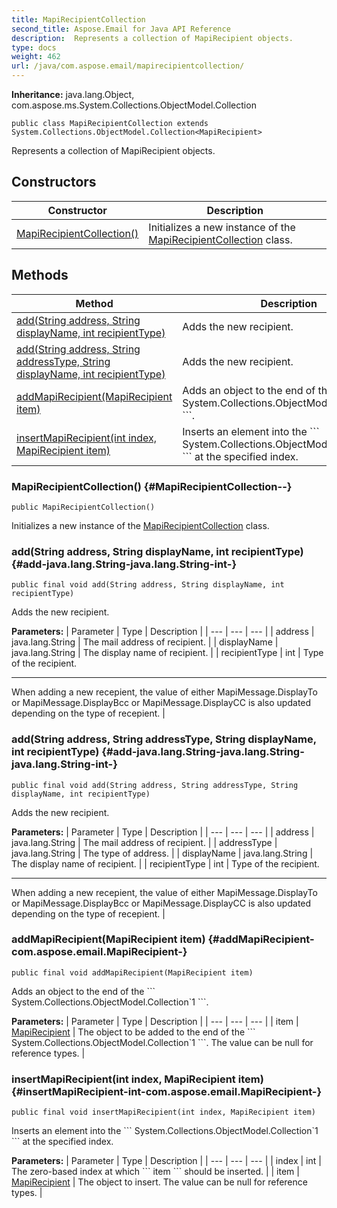 ```yaml
---
title: MapiRecipientCollection
second_title: Aspose.Email for Java API Reference
description:  Represents a collection of MapiRecipient objects.
type: docs
weight: 462
url: /java/com.aspose.email/mapirecipientcollection/
---
```

**Inheritance:**
java.lang.Object, com.aspose.ms.System.Collections.ObjectModel.Collection
```
public class MapiRecipientCollection extends System.Collections.ObjectModel.Collection<MapiRecipient>
```

Represents a collection of MapiRecipient objects.
## Constructors

| Constructor | Description |
| --- | --- |
| [MapiRecipientCollection()](#MapiRecipientCollection--) | Initializes a new instance of the [MapiRecipientCollection](../../com.aspose.email/mapirecipientcollection) class. |
## Methods

| Method | Description |
| --- | --- |
| [add(String address, String displayName, int recipientType)](#add-java.lang.String-java.lang.String-int-) | Adds the new recipient. |
| [add(String address, String addressType, String displayName, int recipientType)](#add-java.lang.String-java.lang.String-java.lang.String-int-) | Adds the new recipient. |
| [addMapiRecipient(MapiRecipient item)](#addMapiRecipient-com.aspose.email.MapiRecipient-) | Adds an object to the end of the \`\`\` System.Collections.ObjectModel.Collection\`1 \`\`\`. |
| [insertMapiRecipient(int index, MapiRecipient item)](#insertMapiRecipient-int-com.aspose.email.MapiRecipient-) | Inserts an element into the \`\`\` System.Collections.ObjectModel.Collection\`1 \`\`\` at the specified index. |
### MapiRecipientCollection() {#MapiRecipientCollection--}
```
public MapiRecipientCollection()
```


Initializes a new instance of the [MapiRecipientCollection](../../com.aspose.email/mapirecipientcollection) class.

### add(String address, String displayName, int recipientType) {#add-java.lang.String-java.lang.String-int-}
```
public final void add(String address, String displayName, int recipientType)
```


Adds the new recipient.

**Parameters:**
| Parameter | Type | Description |
| --- | --- | --- |
| address | java.lang.String | The mail address of recipient. |
| displayName | java.lang.String | The display name of recipient. |
| recipientType | int | Type of the recipient.

--------------------

When adding a new recepient, the value of either MapiMessage.DisplayTo or MapiMessage.DisplayBcc or MapiMessage.DisplayCC is also updated depending on the type of recepient. |

### add(String address, String addressType, String displayName, int recipientType) {#add-java.lang.String-java.lang.String-java.lang.String-int-}
```
public final void add(String address, String addressType, String displayName, int recipientType)
```


Adds the new recipient.

**Parameters:**
| Parameter | Type | Description |
| --- | --- | --- |
| address | java.lang.String | The mail address of recipient. |
| addressType | java.lang.String | The type of address. |
| displayName | java.lang.String | The display name of recipient. |
| recipientType | int | Type of the recipient.

--------------------

When adding a new recepient, the value of either MapiMessage.DisplayTo or MapiMessage.DisplayBcc or MapiMessage.DisplayCC is also updated depending on the type of recepient. |

### addMapiRecipient(MapiRecipient item) {#addMapiRecipient-com.aspose.email.MapiRecipient-}
```
public final void addMapiRecipient(MapiRecipient item)
```


Adds an object to the end of the \`\`\` System.Collections.ObjectModel.Collection\`1 \`\`\`.

**Parameters:**
| Parameter | Type | Description |
| --- | --- | --- |
| item | [MapiRecipient](../../com.aspose.email/mapirecipient) | The object to be added to the end of the \`\`\` System.Collections.ObjectModel.Collection\`1 \`\`\`. The value can be null for reference types. |

### insertMapiRecipient(int index, MapiRecipient item) {#insertMapiRecipient-int-com.aspose.email.MapiRecipient-}
```
public final void insertMapiRecipient(int index, MapiRecipient item)
```


Inserts an element into the \`\`\` System.Collections.ObjectModel.Collection\`1 \`\`\` at the specified index.

**Parameters:**
| Parameter | Type | Description |
| --- | --- | --- |
| index | int | The zero-based index at which \`\`\` item \`\`\` should be inserted. |
| item | [MapiRecipient](../../com.aspose.email/mapirecipient) | The object to insert. The value can be null for reference types. |

